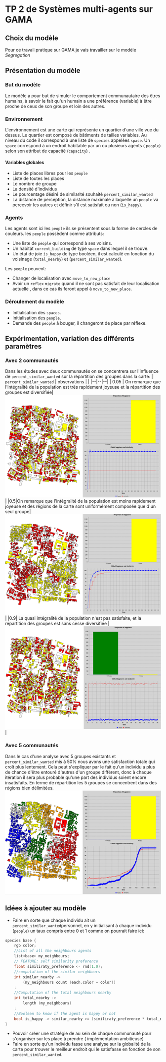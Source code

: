 # TP 2 de Systèmes multi-agents sur GAMA

## Choix du modèle

Pour ce travail pratique sur GAMA je vais travailler sur le modèle *Segregation*

## Présentation du modèle
### But du modèle 
Le modèle a pour but de simuler le comportement communautaire des êtres humains, à savoir le fait qu'un humain a une préférence (variable) à être proche de ceux de son groupe et loin des autres.

### Environnement 


L'environnement est une carte qui représente un quartier d'une ville vue du dessus. Le quartier est composé de bâtiments de tailles variables. Au niveau du code il correspond à une liste de `species` appelées `space`. Un `space` correspond à un endroit habitable par un ou plusieurs agents ( `people`) selon son attribut de capacité (`capacity`) . 
#### Variables globales
* Liste de places libres pour les `people`
* Liste de toutes les places
* Le nombre de groupe
* La densité d'individus
* Le pourcentage désiré de similarité souhaité `percent_similar_wanted`
* La distance de perception, la distance maximale à laquelle un `people` va percevoir les autres et définir s'il est satisfait ou non (`is_happy`).
### Agents

Les agents sont ici les `people` ils se présentent sous la forme de cercles de couleurs.
 les `people` possèdent comme attributs:
* Une liste de `people` qui correspond à ses voisins.
* Un habitat `current_building` de type `space` dans lequel il se trouve.
* Un état de joie `is_happy` de type booléen, il est calculé en fonction du voisinage (`total_nearby`) et  (`percent_similar_wanted`).

Les `people` peuvent:
* Changer de localisation avec `move_to_new_place`
* Avoir un `reflex`  `migrate` quand il ne sont pas satisfait de leur localisation actuelle , dans ce cas ils feront appel à `move_to_new_place`.

### Déroulement du modèle
* Initialisation des `spaces`.
* Initialisation des `people`.
* Demande des `people` à bouger, il changeront de place par réflexe.

## Expérimentation, variation des différents paramètres
### Avec 2 communautés
Dans les études avec deux communautés on se concentrera sur l'influence de `percent_similar_wanted` sur la répartition des groupes dans la carte:
| `percent_similar_wanted` | observations | |
|--|--|--|
| 0.05 | On remarque que l'intégralité de la population est très rapidement joyeuse et la répartition des groupes est diversifiée| ![img](https://github.com/Bast-94/TP-SYMUA/blob/main/TP2/images/five.PNG) |
|0.5|On remarque que l'intégralité de la population est moins rapidement joyeuse et des régions de la carte sont uniformément composée que d'un seul groupe|![img](./images/fifty_percent.PNG) |
|0.9| La quasi intégralité de la population n'est pas satisfaite, et la répartition des groupes est sans cesse diversifiée  | ![img](./images/ninety.PNG)|
### Avec 5 communautés
Dans le cas d'une analyse avec 5 groupes existants et `percent_similar_wanted` mis à 50% nous avons une satisfaction totale qui croît plus lentement. Cela peut s'expliquer par le fait qu'un individu a plus de chance d'être entouré d'autres d'un groupe différent, donc à chaque itération il sera plus probable qu'une part des individus soient encore insatisfaits. En terme de répartition les 5 groupes se concentrent dans des régions bien délimitées.
![img](./images/fivegroups.PNG)

## Idées à ajouter au modèle

* Faire en sorte que chaque individu ait un `percent_similar_wanted`personnel, en y initialisant à chaque individu (`people`) un taux compris entre $0$ et $1$ comme on pourrait faire ici:
```c
species base {
	rgb color;
	//List of all the neighbours agents
	list<base> my_neighbours;
	// FEATURE: self similarity preference
	float similiraty_preference <- rnd(1.0);
	//computation of the similar neighbours
	int similar_nearby -> 
		(my_neighbours count (each.color = color))
	;
	//Computation of the total neighbours nearby
	int total_nearby -> 
		length (my_neighbours)
	;
	//Boolean to know if the agent is happy or not
	bool is_happy -> similar_nearby >= (similiraty_preference * total_nearby ) ;
}
```
* Pouvoir créer une stratégie de au sein de chaque communauté pour s'organiser sur les place à prendre ( implémentation ambitieuse)
* Faire en sorte qu'un individu fasse une analyse sur la globalité de la carte pour trouver le meilleur endroit qui le satisfasse en fonction de son `percent_similar_wanted`.
